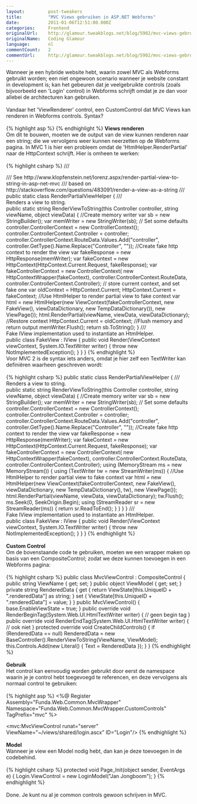 ```yaml
---
layout:         post-tweakers
title:          "MVC Views gebruiken in ASP.NET Webforms"
date:           2011-01-06T12:51:00.000Z
categories:     Frontend
originalUrl:    http://glamour.tweakblogs.net/blog/5902/mvc-views-gebruiken-in-asp-punt-net-webforms.html
originalName:   Coding Glamour
language:       nl
commentCount:   2
commentUrl:     http://glamour.tweakblogs.net/blog/5902/mvc-views-gebruiken-in-asp-punt-net-webforms.html#reacties
---
```


   <p class="article">Wanneer je een hybride website hebt, waarin zowel MVC als Webforms gebruikt
  worden; een niet ongewoon scenario wanneer je website constant in development
  is; kan het gebeuren dat je veelgebruikte controls (zoals bijvoorbeeld
  een &apos;Login&apos; control) in Webforms schrijft omdat je ze dan voor
  allebei de architecturen kan gebruiken.
  <br>
  <br>Vandaar het &apos;ViewRenderer&apos; control, een CustomControl dat MVC
  Views kan renderen in Webforms controls. Syntax?
  <br>
  <br>
{% highlight asp %}
<Mvc:ViewControl runat="server" ViewName="~/Views/Shared/Login.ascx"/>
{% endhighlight %}
  <!--more-->
<b>Views renderen</b>
  <br>Om dit te bouwen, moeten we de output van de view kunnen renderen naar
  een string; die we vervolgens weer kunnen neerzetten op de Webforms pagina.
  In MVC 1 is hier een probleem omdat de &apos;HtmlHelper.RenderPartial&apos;
  naar de HttpContext schrijft. Hier is omheen te werken:
  <br>
  <br>
{% highlight csharp %}
/// <summary>
/// See http://www.klopfenstein.net/lorenz.aspx/render-partial-view-to-string-in-asp-net-mvc
/// based on http://stackoverflow.com/questions/483091/render-a-view-as-a-string
/// </summary>
public static class RenderPartialViewHelper
{
    /// <summary>Renders a view to string.</summary>
    public static string RenderViewToString(this Controller controller,
                                            string viewName, object viewData)
    {
        //Create memory writer 
        var sb = new StringBuilder();
        var memWriter = new StringWriter(sb);
        // Set some defaults
        controller.ControllerContext = new ControllerContext();
        controller.ControllerContext.Controller = controller;
        controller.ControllerContext.RouteData.Values.Add("controller", controller.GetType().Name.Replace("Controller", ""));
        //Create fake http context to render the view 
        var fakeResponse = new HttpResponse(memWriter);
        var fakeContext = new HttpContext(HttpContext.Current.Request, fakeResponse);
        var fakeControllerContext = new ControllerContext(
            new HttpContextWrapper(fakeContext),
            controller.ControllerContext.RouteData,
            controller.ControllerContext.Controller);
        // store current context, and set fake one
        var oldContext = HttpContext.Current;
        HttpContext.Current = fakeContext;
        //Use HtmlHelper to render partial view to fake context 
        var html = new HtmlHelper(new ViewContext(fakeControllerContext,
            new FakeView(), viewDataDictionary, new TempDataDictionary()),
            new ViewPage());
        html.RenderPartial(viewName, viewData, viewDataDictionary);
        //Restore context 
        HttpContext.Current = oldContext;
        //Flush memory and return output 
        memWriter.Flush();
        return sb.ToString();
    }
    /// <summary>Fake IView implementation used to instantiate an HtmlHelper.</summary>
    public class FakeView : IView
    {
        public void Render(ViewContext viewContext, System.IO.TextWriter writer)
        {
            throw new NotImplementedException();
        }
    }
}
{% endhighlight %}
  <br>Voor MVC 2 is de syntax iets anders, omdat je hier zelf een TextWriter
  kan defini&#xEB;ren waarheen geschreven wordt:
  <br>
  <br>
{% highlight csharp %}
public static class RenderPartialViewHelper
{
    /// <summary>Renders a view to string.</summary>
    public static string RenderViewToString(this Controller controller,
                                            string viewName, object viewData)
    {
        //Create memory writer 
        var sb = new StringBuilder();
        var memWriter = new StringWriter(sb);
        // Set some defaults
        controller.ControllerContext = new ControllerContext();
        controller.ControllerContext.Controller = controller;
        controller.ControllerContext.RouteData.Values.Add("controller", controller.GetType().Name.Replace("Controller", ""));
        //Create fake http context to render the view 
        var fakeResponse = new HttpResponse(memWriter);
        var fakeContext = new HttpContext(HttpContext.Current.Request, fakeResponse);
        var fakeControllerContext = new ControllerContext(
            new HttpContextWrapper(fakeContext),
            controller.ControllerContext.RouteData,
            controller.ControllerContext.Controller);
        using (MemoryStream ms = new MemoryStream())
        {
            using (TextWriter tw = new StreamWriter(ms))
            {
                //Use HtmlHelper to render partial view to fake context 
                var html = new HtmlHelper(new ViewContext(fakeControllerContext,
                                                          new FakeView(), viewDataDictionary, new TempDataDictionary(), tw),
                                          new ViewPage());
                html.RenderPartial(viewName, viewData, viewDataDictionary);
                tw.Flush();
                ms.Seek(0, SeekOrigin.Begin);
                using (StreamReader sr = new StreamReader(ms))
                {
                    return sr.ReadToEnd();
                }
            }
        }
    }
    /// <summary>Fake IView implementation used to instantiate an HtmlHelper.</summary>
    public class FakeView : IView
    {
        public void Render(ViewContext viewContext, System.IO.TextWriter writer)
        {
            throw new NotImplementedException();
        }
    }
}
{% endhighlight %}
  <br>
  <br>
<b>Custom Control</b>
  <br>Om de bovenstaande code te gebruiken, moeten we een wrapper maken op basis
  van een CompositeControl; zodat we deze kunnen toevoegen in een Webforms
  pagina:
  <br>
  <br>
{% highlight csharp %}
    public class MvcViewControl : CompositeControl
    {
        public string ViewName { get; set; }
        public object ViewModel { get; set; } 
        private string RenderedData
        {
            get { return ViewState[this.UniqueID + ".renderedData"] as string; }
            set { ViewState[this.UniqueID + ".renderedData"] = value; }
        }
        public MvcViewControl()
        {
            base.EnableViewState = true;
        }
        public override void RenderBeginTag(System.Web.UI.HtmlTextWriter writer)
        {
            // geen begin tag
        }
        public override void RenderEndTag(System.Web.UI.HtmlTextWriter writer)
        {
            // ook niet
        }
        protected override void CreateChildControls()
        {
            if (RenderedData == null)
                RenderedData = new BaseController().RenderViewToString(ViewName, ViewModel);
            this.Controls.Add(new Literal()
                              {
                                  Text = RenderedData
                              });
        }
    }
{% endhighlight %}
  <br>
  <br>
<b>Gebruik</b>
  <br>Het control kan eenvoudig worden gebruikt door eerst de namespace waarin
  je je control hebt toegevoegd te referencen, en deze vervolgens als normaal
  control te gebruiken:
  <br>
  <br>
{% highlight asp %}
<%@ Register Assembly="Funda.Web.Common.MvcWrapper" Namespace="Funda.Web.Common.MvcWrapper.CustomControls" TagPrefix="mvc" %>

<mvc:MvcViewControl runat="server" ViewName="~/views/shared/login.ascx" ID="Login"/>
{% endhighlight %}
  <br>
  <br>
<b>Model</b>
  <br>Wanneer je view een Model nodig hebt, dan kan je deze toevoegen in de
  codebehind.
  <br>
  <br>
{% highlight csharp %}
protected void Page_Init(object sender, EventArgs e)
{
    Login.ViewControl = new LoginModel("Jan Jongboom");
}
{% endhighlight %}
  <br>
  <br>Done. Je kunt nu al je common controls gewoon schrijven in MVC.</p>
   